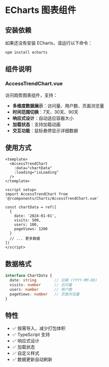 # ECharts 图表组件

## 安装依赖

如果还没有安装 ECharts，请运行以下命令：

```bash
npm install echarts
```

## 组件说明

### AccessTrendChart.vue

访问趋势图表组件，支持：

- **多维度数据展示**：访问量、用户数、页面浏览量
- **时间范围切换**：7天、30天、90天
- **响应式设计**：自动适应容器大小
- **加载状态**：支持加载动画
- **交互功能**：鼠标悬停显示详细数据

## 使用方式

```vue
<template>
  <AccessTrendChart 
    :data="chartData" 
    :loading="isLoading"
  />
</template>

<script setup>
import AccessTrendChart from '@/components/Charts/AccessTrendChart.vue'

const chartData = ref([
  {
    date: '2024-01-01',
    visits: 500,
    users: 100,
    pageViews: 1200
  }
  // ... 更多数据
])
</script>
```

## 数据格式

```typescript
interface ChartData {
  date: string        // 日期 (YYYY-MM-DD)
  visits: number      // 访问量
  users: number       // 用户数
  pageViews: number   // 页面浏览量
}
```

## 特性

- ✅ 按需导入，减少打包体积
- ✅ TypeScript 支持
- ✅ 响应式设计
- ✅ 加载状态
- ✅ 自定义样式
- ✅ 数据更新自动刷新
